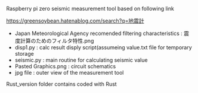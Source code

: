 Raspberry pi zero seismic measurement tool based on following link

https://greensoybean.hatenablog.com/search?q=地震計


- Japan Meteorological Agency recomended filtering characteristics : 震度計算のためのフィルタ特性.png
- disp1.py : calc result disply script(assumeing value.txt file for temporary storage
- seismic.py : main routine for calculating seismic value
- Pasted Graphics.png : circuit schematics
- jpg file : outer view of the measurement tool


Rust_version folder contains coded with Rust 
